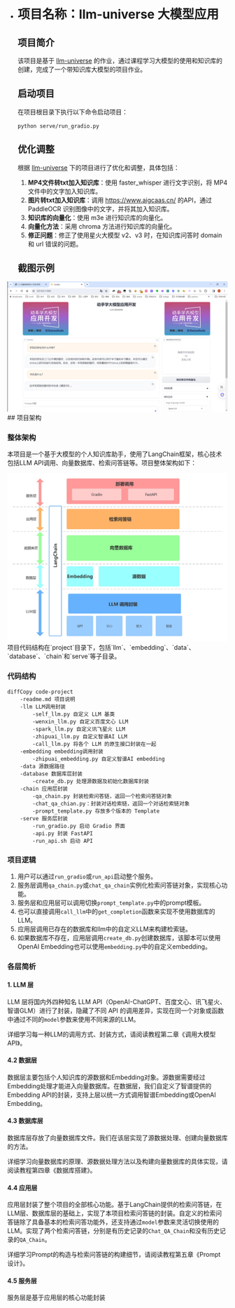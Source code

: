 - # 项目名称：llm-universe 大模型应用

  ## 项目简介

  该项目是基于 [llm-universe](https://github.com/datawhalechina/llm-universe) 的作业，通过课程学习大模型的使用和知识库的创建，完成了一个带知识库大模型的项目作业。

  ## 启动项目

  在项目根目录下执行以下命令启动项目：

  ```
  python serve/run_gradio.py
  ```

  ## 优化调整

  根据 [llm-universe](https://github.com/datawhalechina/llm-universe) 下的项目进行了优化和调整，具体包括：

  1. **MP4文件转txt加入知识库**：使用 faster_whisper 进行文字识别，将 MP4 文件中的文字加入知识库。
  2. **图片转txt加入知识库**：调用 https://www.aigcaas.cn/ 的API，通过 PaddleOCR 识别图像中的文字，并将其加入知识库。
  3. **知识库的向量化**：使用 m3e 进行知识库的向量化。
  4. **向量化方法**：采用 chroma 方法进行知识库的向量化。
  5. **修正问题**：修正了使用星火大模型 v2、v3 时，在知识库问答时 domain 和 url 错误的问题。

  ## 截图示例
<div align=center>
<img src="figures/使用截图.png">
</div>
## 项目架构

### 整体架构

本项目是一个基于大模型的个人知识库助手，使用了LangChain框架，核心技术包括LLM API调用、向量数据库、检索问答链等。项目整体架构如下：
<div align=center>
<img src="figures/structure.jpg">
</div>
项目代码结构在`project`目录下，包括`llm`、`embedding`、`data`、`database`、`chain`和`serve`等子目录。

### 代码结构

```
diffCopy code-project
    -readme.md 项目说明
    -llm LLM调用封装
        -self_llm.py 自定义 LLM 基类
        -wenxin_llm.py 自定义百度文心 LLM
        -spark_llm.py 自定义讯飞星火 LLM
        -zhipuai_llm.py 自定义智谱AI LLM
        -call_llm.py 将各个 LLM 的原生接口封装在一起
    -embedding embedding调用封装
        -zhipuai_embedding.py 自定义智谱AI embedding
    -data 源数据路径
    -database 数据库层封装
        -create_db.py 处理源数据及初始化数据库封装
    -chain 应用层封装
        -qa_chain.py 封装检索问答链，返回一个检索问答链对象
        -chat_qa_chian.py：封装对话检索链，返回一个对话检索链对象
        -prompt_template.py 存放多个版本的 Template
    -serve 服务层封装
        -run_gradio.py 启动 Gradio 界面
        -api.py 封装 FastAPI
        -run_api.sh 启动 API
```

### 项目逻辑

1. 用户可以通过`run_gradio`或`run_api`启动整个服务。
2. 服务层调用`qa_chain.py`或`chat_qa_chain`实例化检索问答链对象，实现核心功能。
3. 服务层和应用层可以调用切换`prompt_template.py`中的prompt模板。
4. 也可以直接调用`call_llm`中的`get_completion`函数来实现不使用数据库的LLM。
5. 应用层调用已存在的数据库和llm中的自定义LLM来构建检索链。
6. 如果数据库不存在，应用层调用`create_db.py`创建数据库，该脚本可以使用OpenAI Embedding也可以使用`embedding.py`中的自定义embedding。

### 各层简析

#### 1. LLM 层

LLM 层将国内外四种知名 LLM API（OpenAI-ChatGPT、百度文心、讯飞星火、智谱GLM）进行了封装，隐藏了不同 API 的调用差异，实现在同一个对象或函数中通过不同的`model`参数来使用不同来源的LLM。

详细学习每一种LLM的调用方式、封装方式，请阅读教程第二章《调用大模型 API》。

#### 4.2 数据层

数据层主要包括个人知识库的源数据和Embedding对象。源数据需要经过Embedding处理才能进入向量数据库。在数据层，我们自定义了智谱提供的Embedding API的封装，支持上层以统一方式调用智谱Embedding或OpenAI Embedding。

#### 4.3 数据库层

数据库层存放了向量数据库文件。我们在该层实现了源数据处理、创建向量数据库的方法。

详细学习向量数据库的原理、源数据处理方法以及构建向量数据库的具体实现，请阅读教程第四章《数据库搭建》。

#### 4.4 应用层

应用层封装了整个项目的全部核心功能。基于LangChain提供的检索问答链，在LLM层、数据库层的基础上，实现了本项目检索问答链的封装。自定义的检索问答链除了具备基本的检索问答功能外，还支持通过`model`参数来灵活切换使用的LLM。实现了两个检索问答链，分别是有历史记录的`Chat_QA_Chain`和没有历史记录的`QA_Chain`。

详细学习Prompt的构造与检索问答链的构建细节，请阅读教程第五章《Prompt 设计》。

#### 4.5 服务层

服务层是基于应用层的核心功能封装
